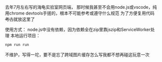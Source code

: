 去年7月左右写的海龟实验室网页端，
那时候我甚至不会用node.js或vscode，纯用chrome devtools手搓的，根本不可能参考或遵守什么规范
为了方便复用代码~~考古~~就放这里了

使用方式：
node.js中没有依赖，因为依赖全在zip里靠jszip和ServiceWorker处理
本地运行项目：
```bash
npm run run
```

不维护，写得一坨，要不是忘了跨域图片缓存怎么写我都不想再碰这玩意一次
